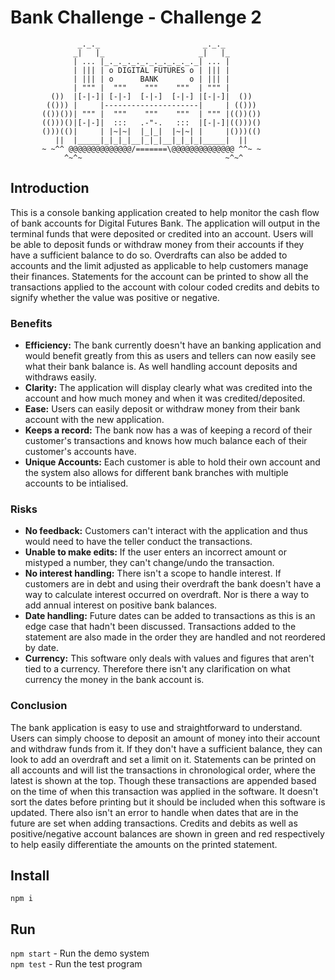 # Bank Challenge - Challenge 2
```
               _._._                       _._._
              _|   |_                     _|   |_
              | ... |_._._._._._._._._._._| ... |
              | ||| | o DIGITAL FUTURES o | ||| |
              | ||| | o      BANK       o | ||| |
              | """ |  """    """    """  | """ |
         ())  |[-|-]| [-|-]  [-|-]  [-|-] |[-|-]|  ())
        (())) |     |---------------------|     | (()))
       (())())| """ |  """    """    """  | """ |(())())
       (()))()|[-|-]|  :::   .-"-.   :::  |[-|-]|(()))()
       ()))(()|     | |~|~|  |_|_|  |~|~| |     |()))(()
          ||  |_____|_|_|_|__|_|_|__|_|_|_|_____|  ||
       ~ ~^^ @@@@@@@@@@@@@@/=======\@@@@@@@@@@@@@@ ^^~ ~
            ^~^~                                ~^~^
```

## Introduction
This is a console banking application created to help monitor the cash flow of bank accounts for Digital Futures Bank. The application will output in the terminal funds that were deposited or credited into an account. Users will be able to deposit funds or withdraw money from their accounts if they have a sufficient balance to do so.
Overdrafts can also be added to accounts and the limit adjusted as applicable to help customers manage their finances.
Statements for the account can be printed to show all the transactions applied to the account with colour coded credits and debits to signify whether the value was positive or negative.

### Benefits
* **Efficiency:** The bank currently doesn't have an banking application and would benefit greatly from this as users and tellers can now easily see what their bank balance is. As well handling account deposits and withdraws easily.
* **Clarity:** The application will display clearly what was credited into the account and how much money and when it was credited/deposited.
* **Ease:** Users can easily deposit or withdraw money from their bank account with the new application.
* **Keeps a record:** The bank now has a was of keeping a record of their customer's transactions and knows how much balance each of their customer's accounts have.
* **Unique Accounts:** Each customer is able to hold their own account and the system also allows for different bank branches with multiple accounts to be intialised.

### Risks
* **No feedback:** Customers can't interact with the application and thus would need to have the teller conduct the transactions.
* **Unable to make edits:** If the user enters an incorrect amount or mistyped a number, they can't change/undo the transaction.
* **No interest handling:** There isn't a scope to handle interest. If customers are in debt and using their overdraft the bank doesn't have a way to calculate interest occurred on overdraft. Nor is there a way to add annual interest on positive bank balances.
* **Date handling:** Future dates can be added to transactions as this is an edge case that hadn't been discussed. Transactions added to the statement are also made in the order they are handled and not reordered by date.
* **Currency:** This software only deals with values and figures that aren't tied to a currency. Therefore there isn't any clarification on what currency the money in the bank account is.
  
### Conclusion
The bank application is easy to use and straightforward to understand. Users can simply choose to deposit an amount of money into their account and withdraw funds from it. If they don't have a sufficient balance, they can look to add an overdraft and set a limit on it.
Statements can be printed on all accounts and will list the transactions in chronological order, where the latest is shown at the top. Though these transactions are appended based on the time of when this transaction was applied in the software. It doesn't sort the dates before printing but it should be included when this software is updated. There also isn't an error to handle when dates that are in the future are set when adding transactions. 
Credits and debits as well as positive/negative account balances are shown in green and red respectively to help easily differentiate the amounts on the printed statement. 

## Install
`npm i`

## Run
`npm start` - Run the demo system\
`npm test` - Run the test program